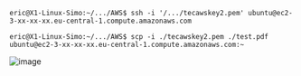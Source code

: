 ```
eric@X1-Linux-Simo:~/.../AWS$ ssh -i '/.../tecawskey2.pem' ubuntu@ec2-3-xx-xx-xx.eu-central-1.compute.amazonaws.com
```

```
eric@X1-Linux-Simo:~/.../AWS$ scp -i ./tecawskey2.pem ./test.pdf ubuntu@ec2-3-xx-xx-xx.eu-central-1.compute.amazonaws.com:~
```




![image](https://user-images.githubusercontent.com/22998049/195991836-6df1fbbd-b055-4ea0-906d-20858d5806ef.png)

